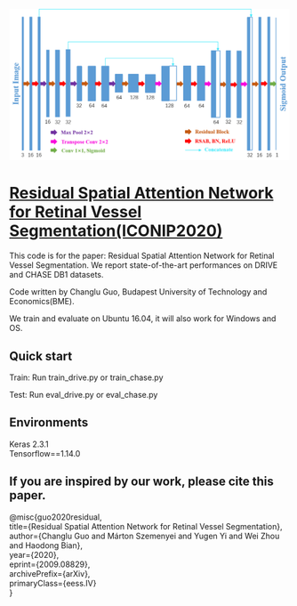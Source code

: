 ![RSAN](1.png?raw=true "RSAN")
# [Residual Spatial Attention Network for Retinal Vessel Segmentation(ICONIP2020)](https://arxiv.org/abs/2009.08829)
This code is for the paper: Residual Spatial Attention Network for Retinal Vessel Segmentation. We report state-of-the-art performances on DRIVE and CHASE DB1 datasets.

Code written by Changlu Guo, Budapest University of Technology and Economics(BME).


We train and evaluate on Ubuntu 16.04, it will also work for Windows and OS.

## Quick start 

Train:
Run train_drive.py or train_chase.py

Test:
Run eval_drive.py or eval_chase.py


## Environments
Keras 2.3.1  <br>
Tensorflow==1.14.0 <br>


## If you are inspired by our work, please cite this paper.

@misc{guo2020residual, <br>
    title={Residual Spatial Attention Network for Retinal Vessel Segmentation}, <br>
    author={Changlu Guo and Márton Szemenyei and Yugen Yi and Wei Zhou and Haodong Bian}, <br>
    year={2020}, <br>
    eprint={2009.08829}, <br>
    archivePrefix={arXiv}, <br>
    primaryClass={eess.IV} <br>
}

